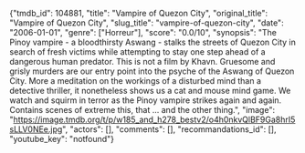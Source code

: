 {"tmdb_id": 104881, "title": "Vampire of Quezon City", "original_title": "Vampire of Quezon City", "slug_title": "vampire-of-quezon-city", "date": "2006-01-01", "genre": ["Horreur"], "score": "0.0/10", "synopsis": "The Pinoy vampire - a bloodthirsty Aswang - stalks the streets of Quezon City in search of fresh victims while attempting to stay one step ahead of a dangerous human predator. This is not a film by Khavn. Gruesome and grisly murders are our entry point into the psyche of the Aswang of Quezon City. More a meditation on the workings of a disturbed mind than a detective thriller, it nonetheless shows us a cat and mouse mind game. We watch and squirm in terror as the Pinoy vampire strikes again and again. Contains scenes of extreme this, that ... and the other thing.", "image": "https://image.tmdb.org/t/p/w185_and_h278_bestv2/o4h0nkvQlBF9Ga8hrI5sLLV0NEe.jpg", "actors": [], "comments": [], "recommandations_id": [], "youtube_key": "notfound"}